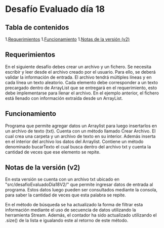 # Desafío Evaluado día 18

## Tabla de contenidos
1.[Requerimientos](#requerimientos)
1.[Funcionamiento](#funcionamiento)
1.[Notas de la versión (v2)](#Notasdelaversión(v2))

## Requerimientos
En el siguiente desafío debes crear un archivo y un fichero. Se necesita escribir y leer desde
el archivo creado por el usuario. Para ello, se deberá validar la información de entrada.
El archivo tendrá múltiples líneas y en cada línea un texto aleatorio.
Cada elemento debe corresponder a un texto precargado dentro de ArrayList que se entregará
en el requerimiento, esto debe implementarse para llenar el archivo.
En el ejemplo anterior, el fichero está llenado con información extraída desde un ArrayList.

## Funcionamiento

Programa que permite agregar datos un Arraylist para luego insertarlos en un archivo de texto (txt). 
Cuenta con un método llamado Crear Archivo. El cual crea una carpeta y un archivo de texto en su interior.
Además inserta en el interior del archivo los datos del Arraylist.
Contiene un método denominado bucarTexto el cual busca dentro del archivo txt y cuenta la cantidad de veces
que ese elemento se repite.

## Notas de la versión (v2)

En esta versión se cuenta con un archivo txt ubicado en "src/desafioEvaluadoDia18V2/" que permite ingresar 
datos de entrada al programa. Estos datos luego pueden ser consultados mediante la consola, para saber la
cantidad de veces que esta palabra se repite. 

En el método de búsqueda se ha actualizado la forma de filtrar esta información mediante el uso de secuencia
de datos utilizando la herramienta Stream. Además, el contador ha sido actualizado utilizando el .size() de 
la lista e igualando este al retorno de este método.
